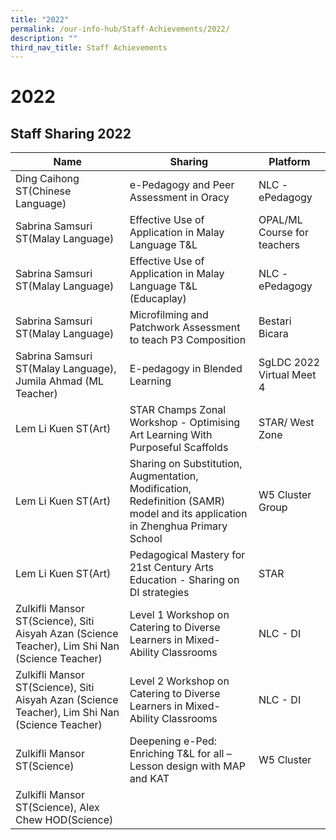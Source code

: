 ```yaml
---
title: "2022"
permalink: /our-info-hub/Staff-Achievements/2022/
description: ""
third_nav_title: Staff Achievements
---
```

2022
====

  

Staff Sharing 2022
------------------



| Name | Sharing | Platform |
| -------- | -------- | -------- |
| Ding Caihong ST(Chinese Language)     | e-Pedagogy and Peer Assessment in Oracy     | NLC - ePedagogy|
|Sabrina Samsuri ST(Malay Language)|Effective Use of Application in Malay Language T&L|OPAL/ML Course for teachers
|Sabrina Samsuri ST(Malay Language)|Effective Use of Application in Malay Language T&L (Educaplay)|NLC - ePedagogy
|Sabrina Samsuri ST(Malay Language)|Microfilming and Patchwork Assessment to teach P3 Composition|Bestari Bicara
|Sabrina Samsuri ST(Malay Language), Jumila Ahmad (ML Teacher)|E-pedagogy in Blended Learning|	SgLDC 2022 Virtual Meet 4
|Lem Li Kuen ST(Art)|STAR Champs Zonal Workshop - Optimising Art Learning With Purposeful Scaffolds|STAR/ West Zone
|Lem Li Kuen ST(Art)|Sharing on Substitution, Augmentation, Modification, Redefinition (SAMR) model and its application in Zhenghua Primary School|W5 Cluster Group
|Lem Li Kuen ST(Art)|Pedagogical Mastery for 21st Century Arts Education - Sharing on DI strategies|STAR
|Zulkifli Mansor ST(Science), Siti Aisyah Azan (Science Teacher), Lim Shi Nan (Science Teacher)|Level 1 Workshop on Catering to Diverse Learners in Mixed-Ability Classrooms|NLC - DI
|Zulkifli Mansor ST(Science), Siti Aisyah Azan (Science Teacher), Lim Shi Nan (Science Teacher)|Level 2 Workshop on Catering to Diverse Learners in Mixed-Ability Classrooms|NLC - DI
|Zulkifli Mansor ST(Science)|Deepening e-Ped: Enriching T&L for all – Lesson design with MAP and KAT|W5 Cluster
|Zulkifli Mansor ST(Science), Alex Chew HOD(Science)|